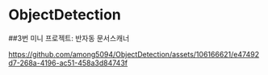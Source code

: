 # ObjectDetection


##3번 미니 프로젝트: 반자동 문서스캐너

https://github.com/among5094/ObjectDetection/assets/106166621/e47492d7-268a-4196-ac51-458a3d84743f
